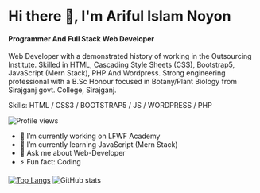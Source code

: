 
# Hi there 👋, I'm Ariful Islam Noyon
#### Programmer And Full Stack Web Developer


Web Developer with a demonstrated history of working in the Outsourcing Institute. Skilled in HTML, Cascading Style Sheets (CSS), Bootstrap5, JavaScript (Mern Stack), PHP And Wordpress. Strong engineering professional with a B.Sc Honour focused in Botany/Plant Biology from Sirajganj govt. College, Sirajganj.


Skills:  HTML / CSS3 / BOOTSTRAP5 / JS / WORDPRESS / PHP 


![Profile views](https://gpvc.arturio.dev/programmerariful)  


- 🔭 I’m currently working on LFWF Academy 
- 🌱 I’m currently learning JavaScript (Mern Stack) 
- 💬 Ask me about Web-Developer 
- ⚡ Fun fact: Coding  

[![Top Langs](https://github-readme-stats.vercel.app/api/top-langs/?username=programmerariful)](https://github.com/anuraghazra/github-readme-stats)                             ![GitHub stats](https://github-readme-stats.vercel.app/api?username=programmerariful&show_icons=true)  
